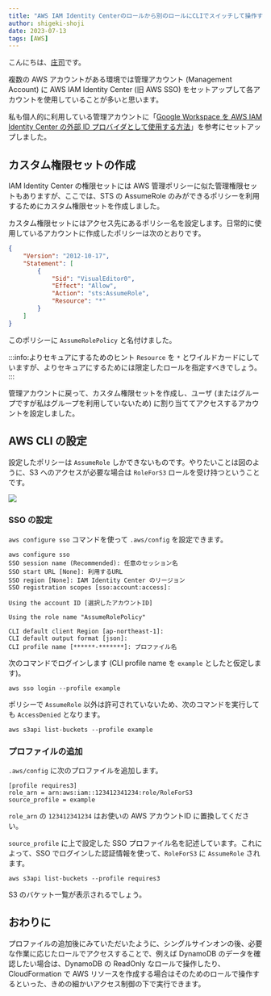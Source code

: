 ```yaml
---
title: "AWS IAM Identity Centerのロールから別のロールにCLIでスイッチして操作する"
author: shigeki-shoji
date: 2023-07-13
tags: [AWS]
---
```


こんにちは、[庄司](https://github.com/edward-mamezou)です。

複数の AWS アカウントがある環境では管理アカウント (Management Account) に AWS IAM Identity Center (旧 AWS SSO) をセットアップして各アカウントを使用していることが多いと思います。

私も個人的に利用している管理アカウントに「[Google Workspace を AWS IAM Identity Center の外部 ID プロバイダとして使用する方法](https://aws.amazon.com/jp/blogs/security/how-to-use-g-suite-as-external-identity-provider-aws-sso/)」を参考にセットアップしました。

## カスタム権限セットの作成

IAM Identity Center の権限セットには AWS 管理ポリシーに似た管理権限セットもありますが、ここでは、STS の AssumeRole のみができるポリシーを利用するためにカスタム権限セットを作成しました。

カスタム権限セットにはアクセス先にあるポリシー名を設定します。日常的に使用しているアカウントに作成したポリシーは次のとおりです。

```json
{
    "Version": "2012-10-17",
    "Statement": [
        {
            "Sid": "VisualEditor0",
            "Effect": "Allow",
            "Action": "sts:AssumeRole",
            "Resource": "*"
        }
    ]
}
```

このポリシーに `AssumeRolePolicy` と名付けました。

:::info:よりセキュアにするためのヒント
`Resource` を `*` とワイルドカードにしていますが、よりセキュアにするためには限定したロールを指定すべきでしょう。
:::


管理アカウントに戻って、カスタム権限セットを作成し、ユーザ (またはグループですが私はグループを利用していないため) に割り当ててアクセスするアカウントを設定しました。

## AWS CLI の設定

設定したポリシーは `AssumeRole` しかできないものです。やりたいことは図のように、S3 へのアクセスが必要な場合は `RoleForS3` ロールを受け持つということです。

![](/img/blogs/2023/0713_iam-identity-center.png)

### SSO の設定

`aws configure sso` コマンドを使って `.aws/config` を設定できます。

```shell
aws configure sso
SSO session name (Recommended): 任意のセッション名
SSO start URL [None]: 利用するURL 
SSO region [None]: IAM Identity Center のリージョン 
SSO registration scopes [sso:account:access]:

Using the account ID [選択したアカウントID]

Using the role name "AssumeRolePolicy"

CLI default client Region [ap-northeast-1]:
CLI default output format [json]:
CLI profile name [******-*******]: プロファイル名
```

次のコマンドでログインします (CLI profile name を `example` としたと仮定します)。

```shell
aws sso login --profile example
```

ポリシーで `AssumeRole` 以外は許可されていないため、次のコマンドを実行しても `AccessDenied` となります。

```shell
aws s3api list-buckets --profile example
```

### プロファイルの追加

`.aws/config` に次のプロファイルを追加します。

```text
[profile requires3]
role_arn = arn:aws:iam::123412341234:role/RoleForS3
source_profile = example
```

`role_arn` の `123412341234` はお使いの AWS アカウントID に置換してください。

`source_profile` に上で設定した SSO プロファイル名を記述しています。これによって、SSO でログインした認証情報を使って、`RoleForS3` に `AssumeRole` されます。

```shell
aws s3api list-buckets --profile requires3
```

S3 のバケット一覧が表示されるでしょう。

## おわりに

プロファイルの追加後にみていただいたように、シングルサインオンの後、必要な作業に応じたロールでアクセスすることで、例えば DynamoDB のデータを確認したい場合は、DynamoDB の ReadOnly なロールで操作したり、CloudFormation で AWS リソースを作成する場合はそのためのロールで操作するといった、きめの細かいアクセス制御の下で実行できます。
